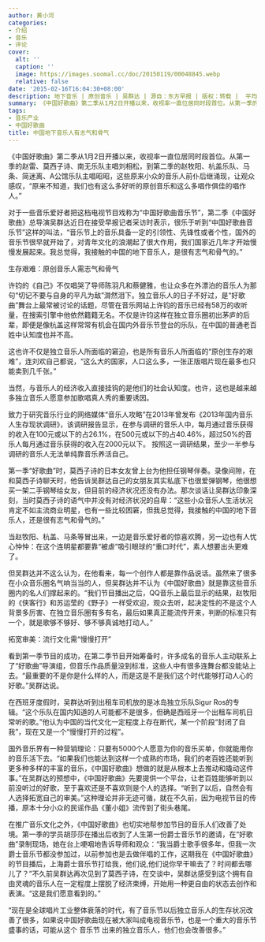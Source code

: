 ```yaml
---
author: 黄小河
categories:
- 介绍
- 音乐
- 评论
cover:
  alt: ''
  caption: ''
  image: https://images.soomal.cc/doc/20150119/00048845.webp
  relative: false
date: '2015-02-16T16:04:30+08:00'
description: 地下音乐 | 原创音乐 | 吴群达 | 源自：东方早报 | 版权：转载 |  平均/总评分：10.00/100
summary: 《中国好歌曲》第二季从1月2日开播以来，收视率一直位居同时段首位。从第一季的赵雷、莫西子诗、南无乐队主唱刘相松，到第二季的赵牧阳、杭盖乐队、马条、简迷离、A公馆乐队主唱昭昭，这些原来小众的音乐人前仆后继涌现，让观众感叹，“原来不知道，我们也有这么多好听的原创音乐和这么多唱作俱佳的唱作人。”
tags:
- 音乐产业
- 中国好歌曲
title: 中国地下音乐人有志气和骨气
---
```


《中国好歌曲》第二季从1月2日开播以来，收视率一直位居同时段首位。从第一季的赵雷、莫西子诗、南无乐队主唱刘相松，到第二季的赵牧阳、杭盖乐队、马条、简迷离、A公馆乐队主唱昭昭，这些原来小众的音乐人前仆后继涌现，让观众感叹，“原来不知道，我们也有这么多好听的原创音乐和这么多唱作俱佳的唱作人。”

对于一些音乐爱好者把这档电视节目戏称为“中国好歌曲音乐节”，第二季《中国好歌曲》总导演吴群达近日在接受早报记者采访时表示，很乐于听到“中国好歌曲音乐节”这样的叫法，“音乐节上的音乐具备一定的引领性、先锋性或者个性，国外的音乐节很早就开始了，对青年文化的浪潮起了很大作用，我们国家近几年才开始慢慢发展起来。我总觉得，我接触的中国的地下音乐人，是很有志气和骨气的。”

生存艰难：原创音乐人需志气和骨气

许钧的《自己》不仅唱哭了导师陈羽凡和蔡健雅，也让众多在外漂泊的音乐人为那句“切记不要与自身的平凡为敌”潸然泪下。独立音乐人的日子不好过，是“好歌曲”舞台上最常被讨论的话题，尽管在音乐网站上许钧的音乐已经有58万的收听量，在搜索引擎中他依然籍籍无名。不仅是许钧这样在独立音乐圈初出茅庐的后辈，即便是像杭盖这样常常有机会在国内外音乐节登台的乐队，在中国的普通老百姓中认知度也并不高。

这也许不仅是独立音乐人所面临的窘迫，也是所有音乐人所面临的“原创生存的艰难”，连刘欢自己都说，“这么大的国家，人口这么多，一张正版唱片现在最多也只能卖到几千张。”

当然，与音乐人的经济收入直接挂钩的是他们的社会认知度。也许，这也是越来越多独立音乐人愿意参加歌唱真人秀的重要诱因。

致力于研究音乐行业的网络媒体“音乐人攻略”在2013年曾发布《2013年国内音乐人生存现状调研》，该调研报告显示，在参与调研的音乐人中，每月通过音乐获得的收入在100元或以下的占26.1%，在500元或以下的占40.46%，超过50%的音乐人每月通过音乐获得的收入在2000元以下。 按照这一调研结果，至少一半参与调研的音乐人无法单纯靠音乐养活自己。

第一季“好歌曲”时，莫西子诗的日本女友曾上台为他担任钢琴伴奏。录像间隙，在和莫西子诗聊天时，他告诉吴群达自己的女朋友其实私底下也很爱弹钢琴，他很想买一架二手钢琴给女友，但目前的经济状况还没有办法。那次谈话让吴群达印象深刻，当时莫西子诗的语气中并没有对经济状况的自卑：“这些小众音乐人生活状况肯定不如主流商业明星，也有一些比较困窘，但我总觉得，我接触的中国的地下音乐人，还是很有志气和骨气的。”

当赵牧阳、杭盖、马条等冒出来，一边是音乐爱好者的惊喜欢腾，另一边也有人忧心忡忡：在这个连明星都要靠“被虐”吸引眼球的“重口时代”，素人想要出头更难了。

但吴群达并不这么认为，在他看来，每一个创作人都是靠作品说话。虽然来了很多在小众音乐圈名气响当当的人，但吴群达并不认为《中国好歌曲》就是靠这些音乐圈内的名人们撑起来的。“我们节目播出之后，QQ音乐上最后显示的结果，赵牧阳的《侠客行》和苏运莹的《野子》一样受欢迎，观众去听，起决定性的不是这个人背景多厉害、在独立音乐圈有多有名，最后如果真正能流传开来，判断的标准只有一个，就是歌够不够好、够不够真诚地打动人。”

拓宽审美：流行文化需“慢慢打开”

看到第一季节目的成功，在第二季节目开始筹备时，许多成名的音乐人主动联系上了“好歌曲”导演组，但音乐作品质量没到标准，这些人中有很多连舞台都没能站上去。“最重要的不是你是什么样的人，而是这是不是我们这个时代能够打动人心的好歌。”吴群达说。

在西班牙度假时，吴群达听到出租车司机放的是冰岛独立乐队Sigur Ros的专辑。“这个乐队在国内知道的人可能都不是很多，但确是西班牙一个出租车司机日常听的歌。”他认为中国的当代文化一定程度上存在断代，某一个阶段“封闭了自我”，现在又是一个“慢慢打开的过程”。

国外音乐界有一种营销理论：只要有5000个人愿意为你的音乐买单，你就能用你的音乐活下去。“如果我们也能达到这样一个成熟的市场，我们的老百姓还能听到更多种多样的丰富的音乐，《中国好歌曲》想做的就是从根本上去推动和撬动这件事。”在吴群达的预想中，《中国好歌曲》先要提供一个平台，让老百姓能够听到以前没听过的好歌，至于喜欢还是不喜欢则是个人的选择。“听到了以后，自然会有人选择拓宽自己的审美。”这种理论并非无迹可循，就在不久前，因为电视节目的传播，原本十分小众的民谣作品《董小姐》流传到了街头巷尾。

在推广音乐文化之外，《中国好歌曲》也切实地帮参加节目的音乐人们改善了处境。第一季的学员胡莎莎在播出后收到了人生第一份爵士音乐节的邀请，在“好歌曲”录制现场，她在台上哽咽地告诉导师和观众：“我当爵士歌手很多年，但我一次爵士音乐节都没参加过，以前参加也是去做伴唱的工作，这期我在《中国好歌曲》的节目播后，上海爵士音乐节打给我，他们说,他们说你早干嘛去了？时间都去哪儿了？”不久前吴群达再次见到了莫西子诗，在交谈中，吴群达感受到这个拥有自由灵魂的音乐人在一定程度上摆脱了经济束缚，开始用一种更自由的状态去创作和表演。“这是我们愿意看到的。”

“现在是全球唱片工业整体衰落的时代，有了音乐节以后独立音乐人的生存状况改善了很多，如果说中国好歌曲现在被大家叫成电视音乐节，也是一个重大的音乐节盛事的话，可能从这个 音乐节 出来的独立音乐人，他们也会改善很多。”
